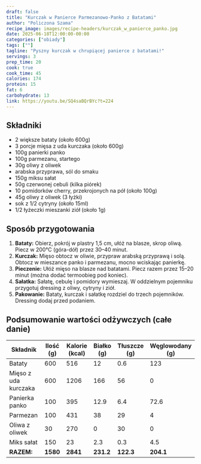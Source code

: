 ```yaml
---
draft: false
title: "Kurczak w Panierce Parmezanowo-Panko z Batatami"
author: "Policzona Szama"
recipe_image: images/recipe-headers/kurczak_w_panierce_panko.jpg
date: 2025-06-18T12:00:00-00:00
categories: ["obiady"]
tags: [""]
tagline: "Pyszny kurczak w chrupiącej panierce z batatami!"
servings: 3
prep_time: 20
cook: true
cook_time: 45
calories: 174
protein: 15
fat: 6
carbohydrate: 13
link: https://youtu.be/SQ4saBQrBYc?t=224
---
```


## Składniki
- 2 większe bataty (około 600g)
- 3 porcje mięsa z uda kurczaka (około 600g)
- 100g panierki panko
- 100g parmezanu, startego
- 30g oliwy z oliwek
- arabska przyprawa, sól do smaku
- 150g miksu sałat
- 50g czerwonej cebuli (kilka piórek)
- 10 pomidorków cherry, przekrojonych na pół (około 100g)
- 45g oliwy z oliwek (3 łyżki)
- sok z 1/2 cytryny (około 15ml)
- 1/2 łyżeczki mieszanki ziół (około 1g)

## Sposób przygotowania
1. **Bataty:** Obierz, pokrój w plastry 1,5 cm, ułóż na blasze, skrop oliwą. Piecz w 200°C (góra-dół) przez 30–40 minut.
2. **Kurczak:** Mięso obtocz w oliwie, przypraw arabską przyprawą i solą. Obtocz w mieszance panko i parmezanu, mocno wciskając panierkę.
3. **Pieczenie:** Ułóż mięso na blasze nad batatami. Piecz razem przez 15–20 minut (można dodać termoobieg pod koniec).
4. **Sałatka:** Sałatę, cebulę i pomidory wymieszaj. W oddzielnym pojemniku przygotuj dressing z oliwy, cytryny i ziół.
5. **Pakowanie:** Bataty, kurczak i sałatkę rozdziel do trzech pojemników. Dressing dodaj przed podaniem.

## Podsumowanie wartości odżywczych (całe danie)

| Składnik         | Ilość (g) | Kalorie (kcal) | Białko (g) | Tłuszcze (g) | Węglowodany (g) |
|------------------|-----------|----------------|------------|--------------|-----------------|
| Bataty           | 600       | 516            | 12         | 0.6          | 123             |
| Mięso z uda kurczaka| 600    | 1206           | 166        | 56           | 0               |
| Panierka panko   | 100       | 395            | 12.9       | 6.4          | 72.6            |
| Parmezan         | 100       | 431            | 38         | 29           | 4               |
| Oliwa z oliwek   | 30        | 270            | 0          | 30           | 0               |
| Miks sałat       | 150       | 23             | 2.3        | 0.3          | 4.5             |
| **RAZEM:**       | **1580**  | **2841**       | **231.2**  | **122.3**    | **204.1**       |